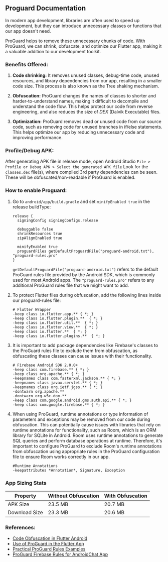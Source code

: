 ## Proguard Documentation

In modern app development, libraries are often used to speed up development, but they can introduce unnecessary classes or functions that our app doesn't need. 

ProGuard helps to remove these unnecessary chunks of code. With ProGuard, we can shrink, obfuscate, and optimize our Flutter app, making it a valuable addition to our development toolkit.

### Benefits Offered:

1. **Code shrinking:** It removes unused classes, debug-time code, unused resources, and library dependencies from our app, resulting in a smaller code size. This process is also known as the Tree shaking mechanism.

2. **Obfuscation:** ProGuard changes the names of classes to shorter and harder-to-understand names, making it difficult to decompile and understand the code flow. This helps protect our code from reverse engineering, and also reduces the size of _DEX_ (Dalvik Executable) files.

3. **Optimization:** ProGuard removes dead or unused code from our source code, such as removing code for unused branches in if/else statements. This helps optimize our app by reducing unnecessary code and improving performance.

### Profile/Debug APK:

After generating APK file in release mode, open Android Studio `File > Profile or Debug APK > Select the generated APK file`
Look for the `classes.dex` file(s), where compiled 3rd party dependencies can be seen. These will be obfuscated/non-readable if ProGuard is enabled.


### How to enable Proguard:

1. Go to `android/app/build.gradle` and set `minifyEnabled true` in the release buildType:

    ```
    release {
      signingConfig signingConfigs.release

      debuggable false
      shrinkResources true
      zipAlignEnabled true

      minifyEnabled true
      proguardFiles getDefaultProguardFile("proguard-android.txt"), "proguard-rules.pro"
    }
    ```

    `getDefaultProguardFile("proguard-android.txt")` refers to the default ProGuard rules file provided by the Android SDK, which is commonly used for most Android apps. The `"proguard-rules.pro"` refers to any additional ProGuard rules file that we might want to add.

2. To protect Flutter files during obfuscation, add the following lines inside our proguard-rules file:

    ```
    # Flutter Wrapper
    -keep class io.flutter.app.** { *; }
    -keep class io.flutter.plugin.**  { *; }
    -keep class io.flutter.util.**  { *; }
    -keep class io.flutter.view.**  { *; }
    -keep class io.flutter.**  { *; }
    -keep class io.flutter.plugins.**  { *; }
    ```

3. It is important to add package dependencies like Firebase's classes to the ProGuard rules file to exclude them from obfuscation, as obfuscating these classes can cause issues with their functionality.

    ```
    # Firebase Android SDK 2.0.0+
    -keep class com.firebase.** { *; }
    -keep class org.apache.** { *; }
    -keepnames class com.fasterxml.jackson.** { *; }
    -keepnames class javax.servlet.** { *; }
    -keepnames class org.ietf.jgss.** { *; }
    -dontwarn org.apache.**
    -dontwarn org.w3c.dom.**
    -keep class com.google.android.gms.auth.api.** { *; }
    -keep class com.google.firebase.** { *; }
    ```

4. When using ProGuard, runtime annotations or type information of parameters and exceptions may be removed from our code during obfuscation. This can potentially cause issues with libraries that rely on runtime annotations for functionality, such as Room, which is an ORM library for SQLite in Android. Room uses runtime annotations to generate SQL queries and perform database operations at runtime. Therefore, it's important to configure ProGuard to exclude Room's runtime annotations from obfuscation using appropriate rules in the ProGuard configuration file to ensure Room works correctly in our app.


    ```
    #Runtime Annotations
    -keepattributes *Annotation*, Signature, Exception
    ```
### App Sizing Stats

| Property | Without Obfuscation | With Obfuscation |
|----------|----------|----------|
| APK Size | 23.5 MB | 20.7 MB |
| Download Size | 23.3 MB | 20.6 MB |

### References:
- [Code Obfuscation in Flutter Android](https://bootcamp.uxdesign.cc/code-obfuscation-in-flutter-android-cb9fb7f546ba)
- [Use of ProGuard in the Flutter App](https://articles.wesionary.team/use-of-proguard-in-the-flutter-app-289cd7b31a18)
- [Practical ProGuard Rules Examples](https://medium.com/androiddevelopers/practical-proguard-rules-examples-5640a3907dc9)
- [ProGuard Firebase Rules for AndroidChat App](https://github.com/googlearchive/AndroidChat/blob/master/app/proguard-rules.pro)